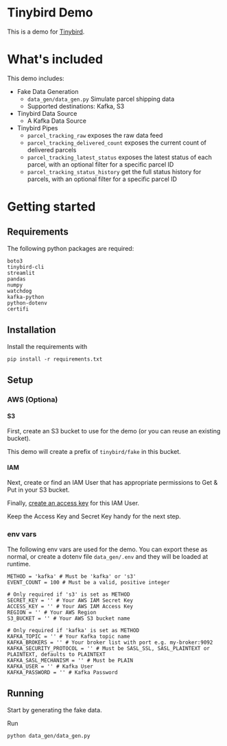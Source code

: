 # Tinybird Demo
This is a demo for [Tinybird](https://tinybird.co).

# What's included

This demo includes:
- Fake Data Generation
  - `data_gen/data_gen.py` Simulate parcel shipping data
  - Supported destinations: Kafka, S3
- Tinybird Data Source
  - A Kafka Data Source
- Tinybird Pipes
  - `parcel_tracking_raw` exposes the raw data feed
  - `parcel_tracking_delivered_count` exposes the current count of delivered parcels
  - `parcel_tracking_latest_status` exposes the latest status of each parcel, with an optional filter for a specific parcel ID
  - `parcel_tracking_status_history` get the full status history for parcels, with an optional filter for a specific parcel ID 

# Getting started

## Requirements

The following python packages are required:

```
boto3
tinybird-cli
streamlit
pandas
numpy
watchdog
kafka-python
python-dotenv
certifi
```


## Installation

Install the requirements with

 `pip install -r requirements.txt`

## Setup

### AWS (Optiona)

#### S3 

First, create an S3 bucket to use for the demo (or you can reuse an existing bucket).

This demo will create a prefix of `tinybird/fake` in this bucket.

#### IAM

Next, create or find an IAM User that has appropriate permissions to Get & Put in your S3 bucket.

Finally, [create an access key](https://aws.amazon.com/premiumsupport/knowledge-center/create-access-key/) for this IAM User.

Keep the Access Key and Secret Key handy for the next step.

### env vars

The following env vars are used for the demo. You can export these as normal, or create a dotenv file `data_gen/.env` and they will be loaded at runtime.

```
METHOD = 'kafka' # Must be 'kafka' or 's3'
EVENT_COUNT = 100 # Must be a valid, positive integer

# Only required if 's3' is set as METHOD
SECRET_KEY = '' # Your AWS IAM Secret Key
ACCESS_KEY = '' # Your AWS IAM Access Key
REGION = '' # Your AWS Region
S3_BUCKET = '' # Your AWS S3 bucket name

# Only required if 'kafka' is set as METHOD
KAFKA_TOPIC = '' # Your Kafka topic name
KAFKA_BROKERS = '' # Your broker list with port e.g. my-broker:9092
KAFKA_SECURITY_PROTOCOL = '' # Must be SASL_SSL, SASL_PLAINTEXT or PLAINTEXT, defaults to PLAINTEXT
KAFKA_SASL_MECHANISM = '' # Must be PLAIN
KAFKA_USER = '' # Kafka User
KAFKA_PASSWORD = '' # Kafka Password
```

## Running

Start by generating the fake data.

Run

`python data_gen/data_gen.py`
